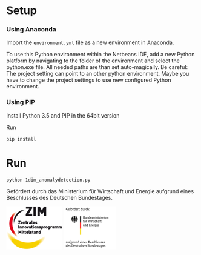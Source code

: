 # Setup
### Using Anaconda
Import the `environment.yml` file as a new environment in Anaconda.

To use this Python environment within the Netbeans IDE, add a new Python platform by navigating to the folder of the environment and select the python.exe file. All needed paths are than set auto-magically. Be careful: The project setting can point to an other python environment. Maybe you have to change the project settings to use new configured Python environment.

### Using PIP
Install Python 3.5 and PIP in the 64bit version

Run
```
pip install
```

# Run
```
python 1dim_anomalydetection.py
```
Gefördert durch das Ministerium für Wirtschaft und Energie aufgrund eines Beschlusses des Deutschen Bundestages.

![](/images/zimlogo.png) ![](/images/logo-bmwi_small.png) 
